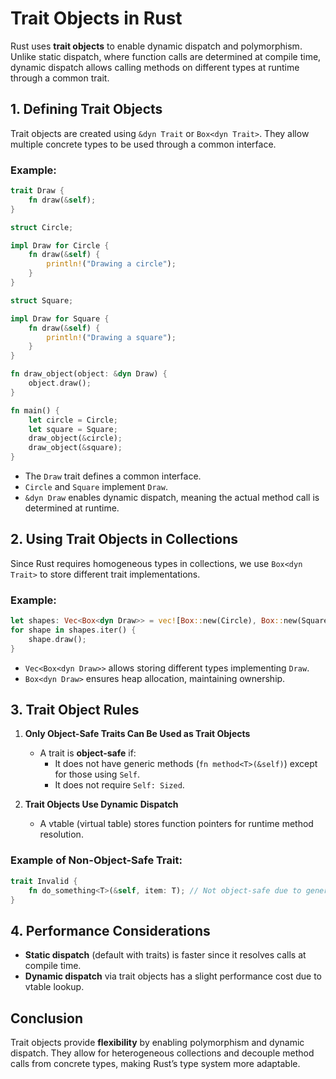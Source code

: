 # Trait Objects in Rust

Rust uses **trait objects** to enable dynamic dispatch and polymorphism. Unlike static dispatch, where function calls are determined at compile time, dynamic dispatch allows calling methods on different types at runtime through a common trait.

## 1. Defining Trait Objects

Trait objects are created using `&dyn Trait` or `Box<dyn Trait>`. They allow multiple concrete types to be used through a common interface.

### Example:
```rust
trait Draw {
    fn draw(&self);
}

struct Circle;

impl Draw for Circle {
    fn draw(&self) {
        println!("Drawing a circle");
    }
}

struct Square;

impl Draw for Square {
    fn draw(&self) {
        println!("Drawing a square");
    }
}

fn draw_object(object: &dyn Draw) {
    object.draw();
}

fn main() {
    let circle = Circle;
    let square = Square;
    draw_object(&circle);
    draw_object(&square);
}
```
- The `Draw` trait defines a common interface.
- `Circle` and `Square` implement `Draw`.
- `&dyn Draw` enables dynamic dispatch, meaning the actual method call is determined at runtime.

## 2. Using Trait Objects in Collections

Since Rust requires homogeneous types in collections, we use `Box<dyn Trait>` to store different trait implementations.

### Example:
```rust
let shapes: Vec<Box<dyn Draw>> = vec![Box::new(Circle), Box::new(Square)];
for shape in shapes.iter() {
    shape.draw();
}
```
- `Vec<Box<dyn Draw>>` allows storing different types implementing `Draw`.
- `Box<dyn Draw>` ensures heap allocation, maintaining ownership.

## 3. Trait Object Rules

1. **Only Object-Safe Traits Can Be Used as Trait Objects**
   - A trait is **object-safe** if:
     - It does not have generic methods (`fn method<T>(&self)`) except for those using `Self`.
     - It does not require `Self: Sized`.

2. **Trait Objects Use Dynamic Dispatch**
   - A vtable (virtual table) stores function pointers for runtime method resolution.

### Example of Non-Object-Safe Trait:
```rust
trait Invalid {
    fn do_something<T>(&self, item: T); // Not object-safe due to generics
}
```

## 4. Performance Considerations

- **Static dispatch** (default with traits) is faster since it resolves calls at compile time.
- **Dynamic dispatch** via trait objects has a slight performance cost due to vtable lookup.

## Conclusion

Trait objects provide **flexibility** by enabling polymorphism and dynamic dispatch. They allow for heterogeneous collections and decouple method calls from concrete types, making Rust’s type system more adaptable.

